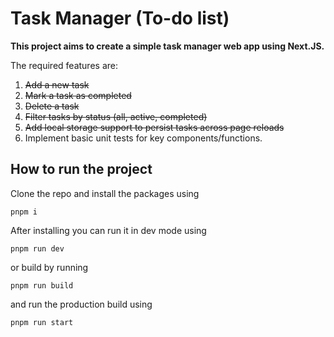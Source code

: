 # Task Manager (To-do list)

**This project aims to create a simple task manager web app using Next.JS.**

The required features are:

1. ~~Add a new task~~
2. ~~Mark a task as completed~~
3. ~~Delete a task~~
4. ~~Filter tasks by status (all, active, completed)~~
5. ~~Add local storage support to persist tasks across page reloads~~
6. Implement basic unit tests for key components/functions.

## How to run the project

Clone the repo and install the packages using

```
pnpm i
```

After installing you can run it in dev mode using

```
pnpm run dev
```

or build by running

```
pnpm run build
```

and run the production build using

```
pnpm run start
```
